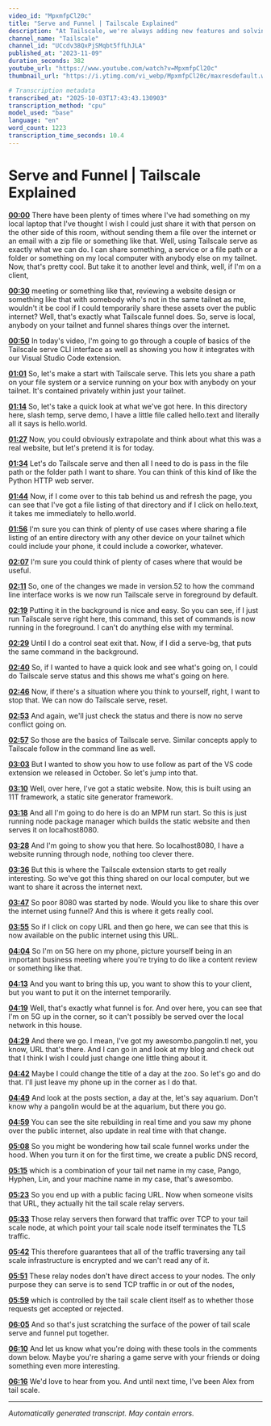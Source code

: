 ```yaml
---
video_id: "MpxmfpCl20c"
title: "Serve and Funnel | Tailscale Explained"
description: "At Tailscale, we're always adding new features and solving real problems for developers and infrastructure folks alike. In our \"Tailscale Explained\" series we show you all you need to know to get star..."
channel_name: "Tailscale"
channel_id: "UCcdv38QxPjSMqbt5ffLhJLA"
published_at: "2023-11-09"
duration_seconds: 382
youtube_url: "https://www.youtube.com/watch?v=MpxmfpCl20c"
thumbnail_url: "https://i.ytimg.com/vi_webp/MpxmfpCl20c/maxresdefault.webp"

# Transcription metadata
transcribed_at: "2025-10-03T17:43:43.130903"
transcription_method: "cpu"
model_used: "base"
language: "en"
word_count: 1223
transcription_time_seconds: 10.4
---
```


# Serve and Funnel | Tailscale Explained

**[00:00](https://youtube.com/watch?v=MpxmfpCl20c&t=0s)** There have been plenty of times where I've had something on my local laptop that I've thought I wish I could just share it with that person on the other side of this room, without sending them a file over the internet or an email with a zip file or something like that. Well, using Tailscale serve as exactly what we can do. I can share something, a service or a file path or a folder or something on my local computer with anybody else on my tailnet. Now, that's pretty cool. But take it to another level and think, well, if I'm on a client,

**[00:30](https://youtube.com/watch?v=MpxmfpCl20c&t=30s)** meeting or something like that, reviewing a website design or something like that with somebody who's not in the same tailnet as me, wouldn't it be cool if I could temporarily share these assets over the public internet? Well, that's exactly what Tailscale funnel does. So, serve is local, anybody on your tailnet and funnel shares things over the internet.

**[00:50](https://youtube.com/watch?v=MpxmfpCl20c&t=50s)** In today's video, I'm going to go through a couple of basics of the Tailscale serve CLI interface as well as showing you how it integrates with our Visual Studio Code extension.

**[01:01](https://youtube.com/watch?v=MpxmfpCl20c&t=61s)** So, let's make a start with Tailscale serve. This lets you share a path on your file system or a service running on your box with anybody on your tailnet. It's contained privately within just your tailnet.

**[01:14](https://youtube.com/watch?v=MpxmfpCl20c&t=74s)** So, let's take a quick look at what we've got here. In this directory here, slash temp, serve demo, I have a little file called hello.text and literally all it says is hello.world.

**[01:27](https://youtube.com/watch?v=MpxmfpCl20c&t=87s)** Now, you could obviously extrapolate and think about what this was a real website, but let's pretend it is for today.

**[01:34](https://youtube.com/watch?v=MpxmfpCl20c&t=94s)** Let's do Tailscale serve and then all I need to do is pass in the file path or the folder path I want to share. You can think of this kind of like the Python HTTP web server.

**[01:44](https://youtube.com/watch?v=MpxmfpCl20c&t=104s)** Now, if I come over to this tab behind us and refresh the page, you can see that I've got a file listing of that directory and if I click on hello.text, it takes me immediately to hello.world.

**[01:56](https://youtube.com/watch?v=MpxmfpCl20c&t=116s)** I'm sure you can think of plenty of use cases where sharing a file listing of an entire directory with any other device on your tailnet which could include your phone, it could include a coworker, whatever.

**[02:07](https://youtube.com/watch?v=MpxmfpCl20c&t=127s)** I'm sure you could think of plenty of cases where that would be useful.

**[02:11](https://youtube.com/watch?v=MpxmfpCl20c&t=131s)** So, one of the changes we made in version.52 to how the command line interface works is we now run Tailscale serve in foreground by default.

**[02:19](https://youtube.com/watch?v=MpxmfpCl20c&t=139s)** Putting it in the background is nice and easy. So you can see, if I just run Tailscale serve right here, this command, this set of commands is now running in the foreground. I can't do anything else with my terminal.

**[02:29](https://youtube.com/watch?v=MpxmfpCl20c&t=149s)** Until I do a control seat exit that. Now, if I did a serve-bg, that puts the same command in the background.

**[02:40](https://youtube.com/watch?v=MpxmfpCl20c&t=160s)** So, if I wanted to have a quick look and see what's going on, I could do Tailscale serve status and this shows me what's going on here.

**[02:46](https://youtube.com/watch?v=MpxmfpCl20c&t=166s)** Now, if there's a situation where you think to yourself, right, I want to stop that. We can now do Tailscale serve, reset.

**[02:53](https://youtube.com/watch?v=MpxmfpCl20c&t=173s)** And again, we'll just check the status and there is now no serve conflict going on.

**[02:57](https://youtube.com/watch?v=MpxmfpCl20c&t=177s)** So those are the basics of Tailscale serve. Similar concepts apply to Tailscale follow in the command line as well.

**[03:03](https://youtube.com/watch?v=MpxmfpCl20c&t=183s)** But I wanted to show you how to use follow as part of the VS code extension we released in October. So let's jump into that.

**[03:10](https://youtube.com/watch?v=MpxmfpCl20c&t=190s)** Well, over here, I've got a static website. Now, this is built using an 11T framework, a static site generator framework.

**[03:18](https://youtube.com/watch?v=MpxmfpCl20c&t=198s)** And all I'm going to do here is do an MPM run start. So this is just running node package manager which builds the static website and then serves it on localhost8080.

**[03:28](https://youtube.com/watch?v=MpxmfpCl20c&t=208s)** And I'm going to show you that here. So localhost8080, I have a website running through node, nothing too clever there.

**[03:36](https://youtube.com/watch?v=MpxmfpCl20c&t=216s)** But this is where the Tailscale extension starts to get really interesting. So we've got this thing shared on our local computer, but we want to share it across the internet next.

**[03:47](https://youtube.com/watch?v=MpxmfpCl20c&t=227s)** So poor 8080 was started by node. Would you like to share this over the internet using funnel? And this is where it gets really cool.

**[03:55](https://youtube.com/watch?v=MpxmfpCl20c&t=235s)** So if I click on copy URL and then go here, we can see that this is now available on the public internet using this URL.

**[04:04](https://youtube.com/watch?v=MpxmfpCl20c&t=244s)** So I'm on 5G here on my phone, picture yourself being in an important business meeting where you're trying to do like a content review or something like that.

**[04:13](https://youtube.com/watch?v=MpxmfpCl20c&t=253s)** And you want to bring this up, you want to show this to your client, but you want to put it on the internet temporarily.

**[04:19](https://youtube.com/watch?v=MpxmfpCl20c&t=259s)** Well, that's exactly what funnel is for. And over here, you can see that I'm on 5G up in the corner, so it can't possibly be served over the local network in this house.

**[04:29](https://youtube.com/watch?v=MpxmfpCl20c&t=269s)** And there we go. I mean, I've got my awesombo.pangolin.tl net, you know, URL that's there. And I can go in and look at my blog and check out that I think I wish I could just change one little thing about it.

**[04:42](https://youtube.com/watch?v=MpxmfpCl20c&t=282s)** Maybe I could change the title of a day at the zoo. So let's go and do that. I'll just leave my phone up in the corner as I do that.

**[04:49](https://youtube.com/watch?v=MpxmfpCl20c&t=289s)** And look at the posts section, a day at the, let's say aquarium. Don't know why a pangolin would be at the aquarium, but there you go.

**[04:59](https://youtube.com/watch?v=MpxmfpCl20c&t=299s)** You can see the site rebuilding in real time and you saw my phone over the public internet, also update in real time with that change.

**[05:08](https://youtube.com/watch?v=MpxmfpCl20c&t=308s)** So you might be wondering how tail scale funnel works under the hood. When you turn it on for the first time, we create a public DNS record,

**[05:15](https://youtube.com/watch?v=MpxmfpCl20c&t=315s)** which is a combination of your tail net name in my case, Pango, Hyphen, Lin, and your machine name in my case, that's awesombo.

**[05:23](https://youtube.com/watch?v=MpxmfpCl20c&t=323s)** So you end up with a public facing URL. Now when someone visits that URL, they actually hit the tail scale relay servers.

**[05:33](https://youtube.com/watch?v=MpxmfpCl20c&t=333s)** Those relay servers then forward that traffic over TCP to your tail scale node, at which point your tail scale node itself terminates the TLS traffic.

**[05:42](https://youtube.com/watch?v=MpxmfpCl20c&t=342s)** This therefore guarantees that all of the traffic traversing any tail scale infrastructure is encrypted and we can't read any of it.

**[05:51](https://youtube.com/watch?v=MpxmfpCl20c&t=351s)** These relay nodes don't have direct access to your nodes. The only purpose they can serve is to send TCP traffic in or out of the nodes,

**[05:59](https://youtube.com/watch?v=MpxmfpCl20c&t=359s)** which is controlled by the tail scale client itself as to whether those requests get accepted or rejected.

**[06:05](https://youtube.com/watch?v=MpxmfpCl20c&t=365s)** And so that's just scratching the surface of the power of tail scale serve and funnel put together.

**[06:10](https://youtube.com/watch?v=MpxmfpCl20c&t=370s)** And let us know what you're doing with these tools in the comments down below. Maybe you're sharing a game serve with your friends or doing something even more interesting.

**[06:16](https://youtube.com/watch?v=MpxmfpCl20c&t=376s)** We'd love to hear from you. And until next time, I've been Alex from tail scale.

---

*Automatically generated transcript. May contain errors.*

